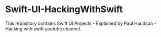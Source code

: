 # Swift-UI-HackingWithSwift
This repository contains Swift UI Projects - Explained by Paul Haudson - Hacking with swift youtube channel.
